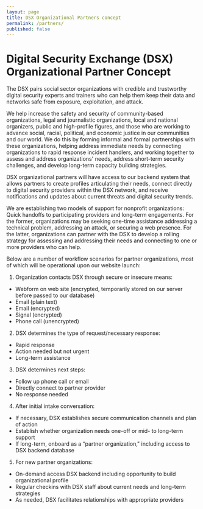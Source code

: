 ```yaml
---
layout: page
title: DSX Organizational Partners concept 
permalink: /partners/
published: false
---
```


# Digital Security Exchange (DSX) Organizational Partner Concept

The DSX pairs social sector organizations with credible and trustworthy digital security experts and trainers who can help them keep their data and networks safe from exposure, exploitation, and attack.

We help increase the safety and security of community-based organizations, legal and journalistic organizations, local and national organizers, public and high-profile figures, and those who are working to advance social, racial, political, and economic justice in our communities and our world. We do this by forming informal and formal partnerships with these organizations, helping address immediate needs by connecting organizations to rapid response incident handlers, and working together to assess and address organizations' needs, address short-term security challenges, and develop long-term capacity building strategies.

DSX organizational partners will have access to our backend system that allows partners to create profiles articulating their needs, connect directly to digital security providers within the DSX network, and receive notifications and updates about current threats and digital security trends.

We are establishing two models of support for nonprofit organizations: Quick handoffs to participating providers and long-term engagements. For the former, organizations may be seeking one-time assistance addressing a technical problem, addressing an attack, or securing a web presence. For the latter, organizations can partner with the DSX to develop a rolling strategy for assessing and addressing their needs and connecting to one or more providers who can help.

Below are a number of workflow scenarios for partner organizations, most of which will be operational upon our website launch:

1. Organization contacts DSX through secure or insecure means:

- Webform on web site (encrypted, temporarily stored on our server before passed to our database)
- Email (plain text)
- Email (encrypted)
- Signal (encrypted)
- Phone call (unencrypted)

2. DSX determines the type of request/necessary response:

- Rapid response
- Action needed but not urgent
- Long-term assistance

3. DSX determines next steps:

- Follow up phone call or email
- Directly connect to partner provider
- No response needed

4. After initial intake conversation:

- If necessary, DSX establishes secure communication channels and plan of action
- Establish whether organization needs one-off or mid- to long-term support
- If long-term, onboard as a “partner organization," including access to DSX backend database

5. For new partner organizations:

- On-demand access DSX backend including opportunity to build organizational profile
- Regular checkins with DSX staff about current needs and long-term strategies
- As needed, DSX facilitates relationships with appropriate providers
